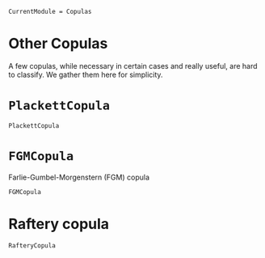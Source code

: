 ```@meta
CurrentModule = Copulas
```

# Other Copulas

A few copulas, while necessary in certain cases and really useful, are hard to classify. We gather them here for simplicity. 

# `PlackettCopula`

```@docs
PlackettCopula
```

# `FGMCopula`

Farlie-Gumbel-Morgenstern (FGM) copula

```@docs
FGMCopula
```

# Raftery copula

```@docs
RafteryCopula
```
